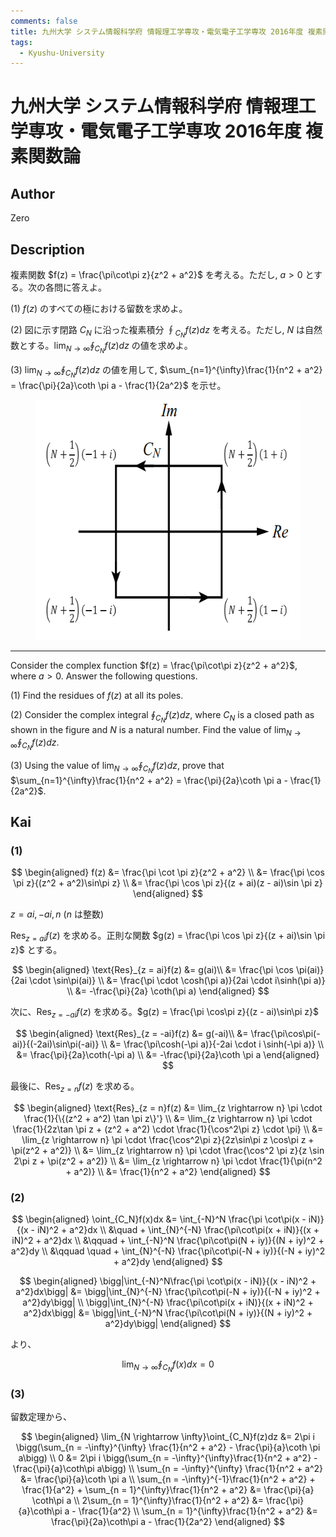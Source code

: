 ```yaml
---
comments: false
title: 九州大学 システム情報科学府 情報理工学専攻・電気電子工学専攻 2016年度 複素関数論
tags:
  - Kyushu-University
---
```

# 九州大学 システム情報科学府 情報理工学専攻・電気電子工学専攻 2016年度 複素関数論

## **Author**
Zero

## **Description**
複素関数 $f(z) = \frac{\pi\cot\pi z}{z^2 + a^2}$ を考える。ただし, $a > 0$ とする。次の各問に答えよ。

(1) $f(z)$ のすべての極における留数を求めよ。

(2) 図に示す閉路 $C_N$ に沿った複素積分 $\oint_{C_N} f(z)dz$ を考える。ただし, $N$ は自然数とする。$\lim_{N \rightarrow \infty}\oint_{C_N}f(z)dz$ の値を求めよ。

(3) $\lim_{N \rightarrow \infty}\oint_{C_N}f(z)dz$ の値を用して, $\sum_{n=1}^{\infty}\frac{1}{n^2 + a^2} = \frac{\pi}{2a}\coth \pi a - \frac{1}{2a^2}$ を示せ。

<figure style="text-align:center;">
  <img src="https://raw.githubusercontent.com/Myyura/the_kai_project_assets/main/kakomonn/kyushu_university/ISEE/kyotsu_2016_complex_function_theory_p1.png" width="527" height="384" alt=""/>
</figure>

-----------------------------------------------

Consider the complex function $f(z) = \frac{\pi\cot\pi z}{z^2 + a^2}$, where $a > 0$. Answer the following questions.

(1) Find the residues of $f(z)$ at all its poles.

(2) Consider the complex integral $\oint_{C_N} f(z)dz$, where $C_N$ is a closed path as shown in the figure and $N$ is a natural number. Find the value of $\lim_{N \rightarrow \infty}\oint_{C_N}f(z)dz$.

(3) Using the value of $\lim_{N \rightarrow \infty}\oint_{C_N}f(z)dz$, prove that $\sum_{n=1}^{\infty}\frac{1}{n^2 + a^2} = \frac{\pi}{2a}\coth \pi a - \frac{1}{2a^2}$.

## **Kai** 
### (1)

$$
\begin{aligned}
f(z) &= \frac{\pi \cot \pi z}{z^2 + a^2} \\
&= \frac{\pi \cos \pi z}{(z^2 + a^2)\sin\pi z} \\
&= \frac{\pi \cos \pi z}{(z + ai)(z - ai)\sin \pi z}
\end{aligned}
$$

$z = ai,-ai,n$ ($n$ は整数)

$\text{Res}_{z = ai}f(z)$ を求める。正則な関数 $g(z) = \frac{\pi \cos \pi z}{(z + ai)\sin \pi z}$ とする。

$$
\begin{aligned}
\text{Res}_{z = ai}f(z) &= g(ai)\\
&= \frac{\pi \cos \pi(ai)}{2ai \cdot \sin\pi(ai)} \\
&= \frac{\pi \cdot \cosh(\pi a)}{2ai \cdot i\sinh(\pi a)} \\
&= -\frac{\pi}{2a} \coth(\pi a)
\end{aligned}
$$

次に、$\text{Res}_{z = -ai}f(z)$ を求める。$g(z) = \frac{\pi \cos\pi z}{(z - ai)\sin\pi z}$

$$
\begin{aligned}
\text{Res}_{z = -ai}f(z) &= g(-ai)\\
&= \frac{\pi\cos\pi(-ai)}{(-2ai)\sin\pi(-ai)} \\
&= \frac{\pi\cosh(-\pi a)}{-2ai \cdot i \sinh(-\pi a)} \\
&= \frac{\pi}{2a}\coth(-\pi a) \\
&= -\frac{\pi}{2a}\coth \pi a
\end{aligned}
$$

最後に、$\text{Res}_{z = n}f(z)$ を求める。

$$
\begin{aligned}
\text{Res}_{z = n}f(z) &= \lim_{z \rightarrow n} \pi \cdot \frac{1}{\{(z^2 + a^2) \tan \pi z\}'} \\
&= \lim_{z \rightarrow n} \pi \cdot \frac{1}{2z\tan \pi z + (z^2 + a^2) \cdot \frac{1}{\cos^2\pi z} \cdot \pi} \\
&= \lim_{z \rightarrow n} \pi \cdot \frac{\cos^2\pi z}{2z\sin\pi z \cos\pi z + \pi(z^2 + a^2)} \\
&= \lim_{z \rightarrow n} \pi \cdot \frac{\cos^2 \pi z}{z \sin 2\pi z + \pi(z^2 + a^2)} \\
&= \lim_{z \rightarrow n} \pi \cdot \frac{1}{\pi(n^2 + a^2)} \\
&= \frac{1}{n^2 + a^2}
\end{aligned}
$$

### (2)

$$
\begin{aligned}
\oint_{C_N}f(x)dx &= \int_{-N}^N \frac{\pi \cot\pi(x - iN)}{(x - iN)^2 + a^2}dx \\
&\quad + \int_{N}^{-N} \frac{\pi\cot\pi(x + iN)}{(x + iN)^2 + a^2}dx \\
&\qquad +  \int_{-N}^N \frac{\pi\cot\pi(N + iy)}{(N + iy)^2 + a^2}dy \\
&\qquad \quad + \int_{N}^{-N} \frac{\pi\cot\pi(-N + iy)}{(-N + iy)^2 + a^2}dy
\end{aligned}
$$

$$
\begin{aligned}
\bigg|\int_{-N}^N\frac{\pi \cot\pi(x - iN)}{(x - iN)^2 + a^2}dx\bigg| &= \bigg|\int_{N}^{-N} \frac{\pi\cot\pi(-N + iy)}{(-N + iy)^2 + a^2}dy\bigg| \\
\bigg|\int_{N}^{-N} \frac{\pi\cot\pi(x + iN)}{(x + iN)^2 + a^2}dx\bigg| &= \bigg|\int_{-N}^N \frac{\pi\cot\pi(N + iy)}{(N + iy)^2 + a^2}dy\bigg|
\end{aligned}
$$

より、

$$
\lim_{N \rightarrow \infty}\oint_{C_N}f(x)dx = 0
$$

### (3)
留数定理から、

$$
\begin{aligned}
\lim_{N \rightarrow \infty}\oint_{C_N}f(z)dz &= 2\pi i \bigg(\sum_{n = -\infty}^{\infty} \frac{1}{n^2 + a^2} - \frac{\pi}{a}\coth \pi a\bigg) \\
0 &= 2\pi i \bigg(\sum_{n = -\infty}^{\infty}\frac{1}{n^2 + a^2} - \frac{\pi}{a}\coth\pi a\bigg) \\
\sum_{n = -\infty}^{\infty} \frac{1}{n^2 + a^2} &= \frac{\pi}{a}\coth \pi a \\
\sum_{n = -\infty}^{-1}\frac{1}{n^2 + a^2} + \frac{1}{a^2} + \sum_{n = 1}^{\infty}\frac{1}{n^2 + a^2} &= \frac{\pi}{a} \coth\pi a \\
2\sum_{n = 1}^{\infty}\frac{1}{n^2 + a^2} &= \frac{\pi}{a}\coth\pi a - \frac{1}{a^2} \\
\sum_{n = 1}^{\infty}\frac{1}{n^2 + a^2} &= \frac{\pi}{2a}\coth\pi a - \frac{1}{2a^2} 
\end{aligned}
$$
